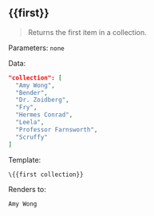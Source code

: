 ## \{{first}}

> Returns the first item in a collection.

Parameters: `none`

Data:

```json
"collection": [
  "Amy Wong",
  "Bender",
  "Dr. Zoidberg",
  "Fry",
  "Hermes Conrad",
  "Leela",
  "Professor Farnsworth",
  "Scruffy"
]
```

Template:

```handlebars
\{{first collection}}
```

Renders to:

```handlebars
Amy Wong
```